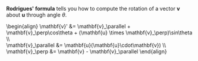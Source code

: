 **Rodrigues' formula** tells you how to compute the rotation of a vector $\mathbf{v}$ about $\mathbf{u}$ through angle $\theta$.

\begin{align}
\mathbf{v}' &= \mathbf{v}\_\parallel + \mathbf{v}\_\perp\cos\theta + (\mathbf{u} \times \mathbf{v}\_\perp)\sin\theta \\\\\
\mathbf{v}\_\parallel &= \mathbf{u}(\mathbf{u}\cdot\mathbf{v}) \\\\\
\mathbf{v}\_\perp &= \mathbf{v} - \mathbf{v}_\parallel
\end{align}